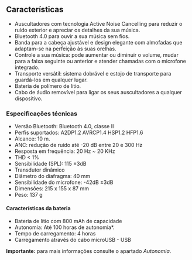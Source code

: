 
## Características

- Auscultadores com tecnologia Active Noise Cancelling para reduzir o ruído exterior e apreciar os detalhes da sua música. 
- Bluetooth 4.0 para ouvir a sua música sem fios. 
- Banda para a cabeça ajustável e design elegante com almofadas que adaptam-se na perfeição às suas orelhas.
- Controle a sua música: pode aumentar ou diminuir o volume, mudar para a faixa seguinte ou anterior e atender chamadas com o microfone integrado.
- Transporte versátil: sistema dobrável e estojo de transporte para guardá-los em qualquer lugar.
- Bateria de polímero de lítio.
- Cabo de áudio removível para ligar os seus auscultadores a qualquer dispositivo.

### Especificações técnicas

- Versão Bluetooth: Bluetooth 4.0, classe II
- Perfis suportados: A2DP1.2 AVRCP1.4 HSP1.2 HFP1.6
- Alcance: 10 m.
- ANC: redução de ruído até -20 dB entre 20 e 300 Hz
- Resposta em frequência: 20 Hz ~ 20 KHz
- THD < 1%
- Sensibilidade (SPL): 115 ±3dB
- Transdutor dinâmico
- Diâmetro do diafragma: 40 mm
- Sensibilidade do microfone: -42dB ±3dB
- Dimensões: 215 x 155 x 87 mm
- Peso: 137 g

#### Características da bateria 

- Bateria de lítio com 800 mAh de capacidade
- Autonomia: Até 100 horas de autonomia*.
- Tempo de carregamento: 4 horas
- Carregamento através do cabo microUSB - USB


**Importante:** para mais informações consulte o apartado *Autonomia*.
